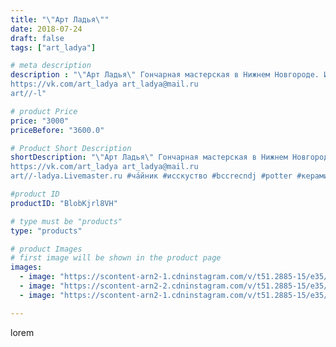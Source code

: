 ```yaml
---
title: "\"Арт Ладья\""
date: 2018-07-24
draft: false
tags: ["art_ladya"]

# meta description
description : "\"Арт Ладья\" Гончарная мастерская в Нижнем Новгороде. Изготовление керамики и мастер//-классы по обучению. 
https://vk.com/art_ladya art_ladya@mail.ru 
art//-l"

# product Price
price: "3000"
priceBefore: "3600.0"

# Product Short Description
shortDescription: "\"Арт Ладья\" Гончарная мастерская в Нижнем Новгороде. Изготовление керамики и мастер//-классы по обучению. 
https://vk.com/art_ladya art_ladya@mail.ru 
art//-ladya.Livemaster.ru #ча́йник #исскуство #bccrecndj #potter #керамикадляинтерьера #керамикаручнаяработа #гончарнаямастерская #керамиканазаказ #handmade #посудаизглины #керамика #гончарнаяпосуда #эксклюзивнаякерамика #dishes #decor #ceramicar #nntoday #claygoods #механическийчайник #earthenware #ceramic #design #заварник #magic #ezoteric #ceramicart #магия #заварочныйчайник #clay #авторскаякерамика"

#product ID
productID: "BlobKjrl8VH"

# type must be "products"
type: "products"

# product Images
# first image will be shown in the product page
images:
  - image: "https://scontent-arn2-1.cdninstagram.com/v/t51.2885-15/e35/40469724_281728875981126_6327486343207190528_n.jpg?se=7&tp=1&_nc_ht=scontent-arn2-1.cdninstagram.com&_nc_cat=106&_nc_ohc=L885UhxUlEsAX_Ik2RK&oh=632f2552d18bc9fb391d53121c136d71&oe=606A0914&ig_cache_key=MTgzMDgzMTQ1NzQwMjYxMTM4Mg%3D%3D.2"
  - image: "https://scontent-arn2-2.cdninstagram.com/v/t51.2885-15/e35/40437356_2193021007406052_5473154594265628672_n.jpg?se=7&tp=1&_nc_ht=scontent-arn2-2.cdninstagram.com&_nc_cat=100&_nc_ohc=vJNFDiC0F64AX92Fwu1&oh=d20a0cfff0469f34a55f59edfbc06da9&oe=606D4AAA&ig_cache_key=MTgzMDgzMTQ2Nzc5NjA1MzAxNg%3D%3D.2"
  - image: "https://scontent-arn2-1.cdninstagram.com/v/t51.2885-15/e35/40534821_546101229163775_9006031453133209600_n.jpg?se=7&tp=1&_nc_ht=scontent-arn2-1.cdninstagram.com&_nc_cat=111&_nc_ohc=hidBNFhcvFgAX9pqMBA&oh=dd962105d3540d21b96f5d49610db7ee&oe=606B41B0&ig_cache_key=MTgzMDgzMTQ3ODA2MzU3NDgwNA%3D%3D.2"

---
```

lorem
